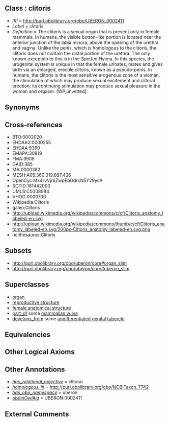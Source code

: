 
## Class : clitoris

 * *IRI* = http://purl.obolibrary.org/obo/UBERON_0002411
 * *Label* = clitoris
 * *Definition* = The clitoris is a sexual organ that is present only in female mammals. In humans, the visible button-like portion is located near the anterior junction of the labia minora, above the opening of the urethra and vagina. Unlike the penis, which is homologous to the clitoris, the clitoris does not contain the distal portion of the urethra. The only known exception to this is in the Spotted Hyena. In this species, the urogenital system is unique in that the female urinates, mates and gives birth via an enlarged, erectile clitoris, known as a pseudo-penis. In humans, the clitoris is the most sensitive erogenous zone of a woman, the stimulation of which may produce sexual excitement and clitoral erection; its continuing stimulation may produce sexual pleasure in the woman and orgasm. [WP,unvetted].

## Synonyms


## Cross-references

 * BTO:0002020
 * EHDAA2:0000255
 * EHDAA:9360
 * EMAPA:30819
 * FMA:9909
 * GAID:385
 * MA:0000382
 * MESH:A05.360.319.887.436
 * OpenCyc:Mx4rvVjr6ZwpEbGdrcN5Y29ycA
 * SCTID:181442003
 * UMLS:C0008984
 * VHOG:0000700
 * Wikipedia:Clitoris
 * galen:Clitoris
 * http://upload.wikimedia.org/wikipedia/commons/c/cf/Clitoris_anatomy_labeled-en.svg
 * http://upload.wikimedia.org/wikipedia/commons/thumb/c/cf/Clitoris_anatomy_labeled-en.svg/200px-Clitoris_anatomy_labeled-en.svg.png
 * ncithesaurus:Clitoris

## Subsets

 * http://purl.obolibrary.org/obo/uberon/core#organ_slim
 * http://purl.obolibrary.org/obo/uberon/core#uberon_slim

## Superclasses

 * [organ](../../UBERON/62/UBERON_0000062.md)
 * [reproductive structure](../../UBERON/56/UBERON_0005156.md)
 * [female anatomical structure](../../UBERON/04/UBERON_0014404.md)
 * [part_of](../../BFO/50/BFO_0000050.md) some [mammalian vulva](../../UBERON/97/UBERON_0000997.md)
 * [develops_from](../../RO/02/RO_0002202.md) some [undifferentiated genital tubercle](../../UBERON/76/UBERON_0005876.md)

## Equivalencies


## Other Logical Axioms


## Other Annotations

 * *[has_relational_adjective](../../UBPROP/07/UBPROP_0000007.md)* = clitoral
 * *[homologous_in](../../core#homologous/in/core#homologous_in.md)* = http://purl.obolibrary.org/obo/NCBITaxon_7742
 * *[has_obo_namespace](../../ce/oboInOwl#hasOBONamespace.md)* = uberon
 * *[oboInOwl#id](../../id/oboInOwl#id.md)* = UBERON:0002411

## External Comments

